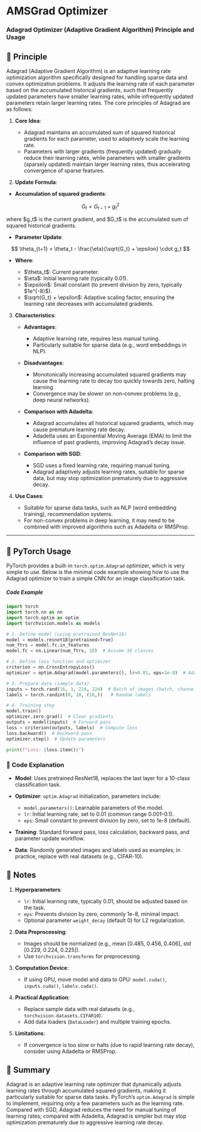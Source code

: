 # AMSGrad Optimizer

### Adagrad Optimizer (Adaptive Gradient Algorithm) Principle and Usage

## 📖 **Principle**

Adagrad (Adaptive Gradient Algorithm) is an adaptive learning rate optimization algorithm specifically designed for handling sparse data and convex optimization problems. It adjusts the learning rate of each parameter based on the accumulated historical gradients, such that frequently updated parameters have smaller learning rates, while infrequently updated parameters retain larger learning rates. The core principles of Adagrad are as follows:

1. **Core Idea**:

   * Adagrad maintains an accumulated sum of squared historical gradients for each parameter, used to adaptively scale the learning rate.
   * Parameters with larger gradients (frequently updated) gradually reduce their learning rates, while parameters with smaller gradients (sparsely updated) maintain larger learning rates, thus accelerating convergence of sparse features.

2. **Update Formula**:

* **Accumulation of squared gradients**:

$$
G_t = G_{t-1} + g_t^2
$$

where \$g\_t\$ is the current gradient, and \$G\_t\$ is the accumulated sum of squared historical gradients.

* **Parameter Update**:

$$
\theta_{t+1} = \theta_t - \frac{\eta}{\sqrt{G_t} + \epsilon} \cdot g_t
$$

* **Where**:

  * \$\theta\_t\$: Current parameter.
  * \$\eta\$: Initial learning rate (typically 0.01).
  * \$\epsilon\$: Small constant (to prevent division by zero, typically \$1e^{-8}\$).
  * \$\sqrt{G\_t} + \epsilon\$: Adaptive scaling factor, ensuring the learning rate decreases with accumulated gradients.

3. **Characteristics**:

   * **Advantages**:

     * Adaptive learning rate, requires less manual tuning.
     * Particularly suitable for sparse data (e.g., word embeddings in NLP).
   * **Disadvantages**:

     * Monotonically increasing accumulated squared gradients may cause the learning rate to decay too quickly towards zero, halting learning.
     * Convergence may be slower on non-convex problems (e.g., deep neural networks).
   * **Comparison with Adadelta**:

     * Adagrad accumulates all historical squared gradients, which may cause premature learning rate decay.
     * Adadelta uses an Exponential Moving Average (EMA) to limit the influence of past gradients, improving Adagrad’s decay issue.
   * **Comparison with SGD**:

     * SGD uses a fixed learning rate, requiring manual tuning.
     * Adagrad adaptively adjusts learning rates, suitable for sparse data, but may stop optimization prematurely due to aggressive decay.

4. **Use Cases**:

   * Suitable for sparse data tasks, such as NLP (word embedding training), recommendation systems.
   * For non-convex problems in deep learning, it may need to be combined with improved algorithms such as Adadelta or RMSProp.

---

## 📖 **PyTorch Usage**

PyTorch provides a built-in `torch.optim.Adagrad` optimizer, which is very simple to use. Below is the minimal code example showing how to use the Adagrad optimizer to train a simple CNN for an image classification task.

##### **Code Example**

```python
import torch
import torch.nn as nn
import torch.optim as optim
import torchvision.models as models

# 1. Define model (using pretrained ResNet18)
model = models.resnet18(pretrained=True)
num_ftrs = model.fc.in_features
model.fc = nn.Linear(num_ftrs, 10)  # Assume 10 classes

# 2. Define loss function and optimizer
criterion = nn.CrossEntropyLoss()
optimizer = optim.Adagrad(model.parameters(), lr=0.01, eps=1e-8)  # Adagrad optimizer

# 3. Prepare data (sample data)
inputs = torch.rand(16, 3, 224, 224)  # Batch of images (batch, channels, height, width)
labels = torch.randint(0, 10, (16,))   # Random labels

# 4. Training step
model.train()
optimizer.zero_grad()  # Clear gradients
outputs = model(inputs)  # Forward pass
loss = criterion(outputs, labels)  # Compute loss
loss.backward()  # Backward pass
optimizer.step()  # Update parameters

print(f"Loss: {loss.item()}")
```

### 📖 **Code Explanation**

* **Model**: Uses pretrained ResNet18, replaces the last layer for a 10-class classification task.
* **Optimizer**: `optim.Adagrad` initialization, parameters include:

  * `model.parameters()`: Learnable parameters of the model.
  * `lr`: Initial learning rate, set to 0.01 (common range 0.001–0.1).
  * `eps`: Small constant to prevent division by zero, set to 1e-8 (default).
* **Training**: Standard forward pass, loss calculation, backward pass, and parameter update workflow.
* **Data**: Randomly generated images and labels used as examples; in practice, replace with real datasets (e.g., CIFAR-10).



## 📖 **Notes**

1. **Hyperparameters**:

   * `lr`: Initial learning rate, typically 0.01, should be adjusted based on the task.
   * `eps`: Prevents division by zero, commonly 1e-8, minimal impact.
   * Optional parameter `weight_decay` (default 0) for L2 regularization.
2. **Data Preprocessing**:

   * Images should be normalized (e.g., mean \[0.485, 0.456, 0.406], std \[0.229, 0.224, 0.225]).
   * Use `torchvision.transforms` for preprocessing.
3. **Computation Device**:

   * If using GPU, move model and data to GPU: `model.cuda()`, `inputs.cuda()`, `labels.cuda()`.
4. **Practical Application**:

   * Replace sample data with real datasets (e.g., `torchvision.datasets.CIFAR10`).
   * Add data loaders (`DataLoader`) and multiple training epochs.
5. **Limitations**:

   * If convergence is too slow or halts (due to rapid learning rate decay), consider using Adadelta or RMSProp.



## 📖 **Summary**

Adagrad is an adaptive learning rate optimizer that dynamically adjusts learning rates through accumulated squared gradients, making it particularly suitable for sparse data tasks. PyTorch’s `optim.Adagrad` is simple to implement, requiring only a few parameters such as the learning rate. Compared with SGD, Adagrad reduces the need for manual tuning of learning rates; compared with Adadelta, Adagrad is simpler but may stop optimization prematurely due to aggressive learning rate decay.


